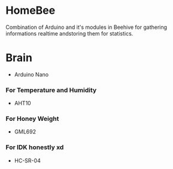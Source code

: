 # HomeBee

Combination of Arduino and it's modules in Beehive for gathering informations realtime andstoring them for statistics.


# Brain
- Arduino Nano

### For Temperature and Humidity
- AHT10

### For Honey Weight
- GML692

### For IDK honestly xd
- HC-SR-04
